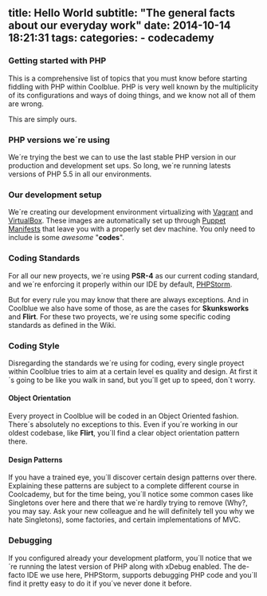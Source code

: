 title: Hello World
subtitle: "The general facts about our everyday work"
date: 2014-10-14 18:21:31
tags:
categories:
	- codecademy
---
### Getting started with PHP

This is a comprehensive list of topics that you must know before starting fiddling with PHP within Coolblue. PHP is very well known by the multiplicity of its configurations and ways of doing things, and we know not all of them are wrong.

This are simply ours.

### PHP versions we´re using

We´re trying the best we can to use the last stable PHP version in our production and development set ups. So long, we´re running latests versions of PHP 5.5 in all our environments. 

### Our development setup

We´re creating our development environment virtualizing with [Vagrant](http://vagrantup.com) and [VirtualBox](http://virtualbox.org). These images are automatically set up through [Puppet Manifests](http://puppetlabs.com) that leave you with a properly set dev machine. You only need to include is some *awesome* "**codes**". 

### Coding Standards

For all our new proyects, we´re using **PSR-4** as our current coding standard, and we´re enforcing it properly within our IDE by default, [PHPStorm](https://www.jetbrains.com/phpstorm/).

But for every rule you may know that there are always exceptions. And in Coolblue we also have some of those, as are the cases for **Skunksworks** and **Flirt**.  For these two proyects, we´re using some specific coding standards as defined in the Wiki. 

### Coding Style

Disregarding the standards we´re using for coding, every single proyect within Coolblue tries to aim at a certain level es quality and design. At first it´s going to be like you walk in sand, but you´ll get up to speed, don´t worry. 

#### Object Orientation

Every proyect in Coolblue will be coded in an Object Oriented fashion. There´s absolutely no exceptions to this. Even if you´re working in our oldest codebase, like **Flirt**, you´ll find a clear object orientation pattern there. 

#### Design Patterns

If you have a trained eye, you´ll discover certain design patterns over there. Explaining these patterns are subject to a complete different course in Coolcademy, but for the time being, you´ll notice some common cases like Singletons over here and there that we´re hardly trying to remove (Why?, you may say. Ask your new colleague and he will definitely tell you why we hate Singletons), some factories, and certain implementations of MVC. 

### Debugging

If you configured already your development platform, you´ll notice that we´re running the latest version of PHP along with xDebug enabled. The de-facto IDE we use here, PHPStorm, supports debugging PHP code and you´ll find it pretty easy to do it if you´ve never done it before. 
